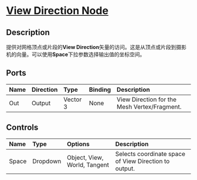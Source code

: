 # [View Direction Node](https://docs.unity3d.com/Packages/com.unity.shadergraph@7.3/manual/View-Direction-Node.html)


## Description
提供对网格顶点或片段的**View Direction**矢量的访问。这是从顶点或片段到摄影机的向量。可以使用**Space**下拉参数选择输出值的坐标空间。

## Ports
|Name|Direction|Type|Binding|Description
|:---|:--------|:---|:------|:------
|Out|Output|Vector 3|None|View Direction for the Mesh Vertex/Fragment.


## Controls
|Name|Type|Options|Description
|:---|:---|:------|:-------
|Space|Dropdown|Object, View, World, Tangent|Selects coordinate space of View Direction to output.